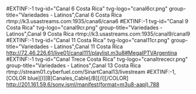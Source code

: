 #EXTINF:-1 tvg-id="Canal 6 Costa Rica" tvg-logo="canal6cr.png" group-title="Variedades - Latinos",Canal 6 Costa Rica rtmp://k3.usastreams.com:1935/cana6/cana6 #EXTINF:-1 tvg-id="Canal 9 Costa Rica" tvg-logo="canal9cr.png" group-title="Variedades - Latinos",Canal 9 Costa Rica rtmp://k3.usastreams.com:1935/canal9/canal9 #EXTINF:-1 tvg-id="Canal 11 Costa Rica" tvg-logo="canal11cr.png" group-title="Variedades - Latinos",Canal 11 Costa Rica http://72.46.226.61/live01/canal111/playlist.m3u8#MegaIPTVArgentina #EXTINF:-1 tvg-id="Canal Trece Costa Rica" tvg-logo="canaltrececr.png" group-title="Variedades - Latinos",Canal 13 Costa Rica rtmp://stream01.cyberfuel.com/SinartCanal13/livestream #EXTINF:-1,[COLOR blue][I][B]Canales_Cable[/B][/I][/COLOR] http://201.161.59.6/sony.isml/manifest(format=m3u8-aapl).788
